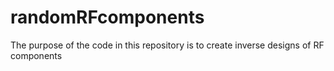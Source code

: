 # randomRFcomponents
The purpose of the code in this repository is to create inverse designs of RF components
